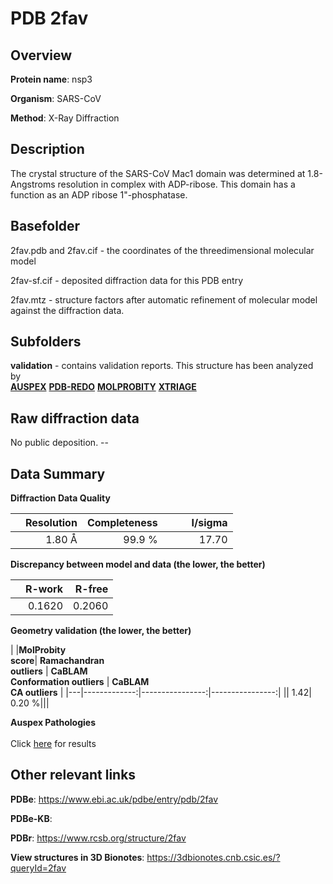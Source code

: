 # PDB 2fav

## Overview

**Protein name**: nsp3

**Organism**: SARS-CoV

**Method**: X-Ray Diffraction

## Description

The crystal structure of the SARS-CoV Mac1 domain was determined at 1.8-Angstroms resolution in complex with ADP-ribose. This domain has a function as an ADP ribose 1"-phosphatase.

## Basefolder

2fav.pdb and 2fav.cif - the coordinates of the threedimensional molecular model

2fav-sf.cif - deposited diffraction data for this PDB entry

2fav.mtz - structure factors after automatic refinement of molecular model against the diffraction data.

## Subfolders





**validation** - contains validation reports. This structure has been analyzed by <br>[**AUSPEX**](https://github.com/thorn-lab/coronavirus_structural_task_force/tree/master/pdb/nsp3/SARS-CoV/2fav/validation/auspex) [**PDB-REDO**](https://github.com/thorn-lab/coronavirus_structural_task_force/tree/master/pdb/nsp3/SARS-CoV/2fav/validation/pdb-redo) [**MOLPROBITY**](https://github.com/thorn-lab/coronavirus_structural_task_force/tree/master/pdb/nsp3/SARS-CoV/2fav/validation/molprobity) [**XTRIAGE**](https://github.com/thorn-lab/coronavirus_structural_task_force/blob/master/pdb/nsp3/SARS-CoV/2fav/validation/Xtriage_output.log)   



## Raw diffraction data

No public deposition. --<br> 

## Data Summary
**Diffraction Data Quality**

|   | Resolution | Completeness| I/sigma |
|---|-------------:|----------------:|--------------:|
|   |1.80 Å|99.9  %|<img width=50/>17.70|

**Discrepancy between model and data (the lower, the better)**

|   | **R-work**| **R-free**   
|---|-------------:|----------------:|           
||  0.1620|  0.2060|

**Geometry validation (the lower, the better)**

|   |**MolProbity<br>score**| **Ramachandran<br>outliers** | **CaBLAM<br>Conformation outliers** | **CaBLAM<br>CA outliers** |
|---|-------------:|----------------:|----------------:|
||  1.42|  0.20 %|||

**Auspex Pathologies**<br> <br>Click [here](https://github.com/thorn-lab/coronavirus_structural_task_force/blob/master/pdb/nsp3/SARS-CoV/2fav/validation/auspex/2fav_auspex_comments.txt)  for results

 



## Other relevant links 
**PDBe**:  https://www.ebi.ac.uk/pdbe/entry/pdb/2fav

**PDBe-KB**:  
 
**PDBr**: https://www.rcsb.org/structure/2fav 

**View structures in 3D Bionotes**: https://3dbionotes.cnb.csic.es/?queryId=2fav

